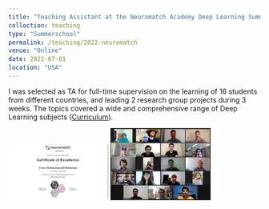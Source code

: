```yaml
---
title: "Teaching Assistant at the Neuromatch Academy Deep Learning Summerschool"
collection: teaching
type: "Summerschool"
permalink: /teaching/2022-neuromatch
venue: "Online"
date: 2022-07-01
location: "USA"
---
```


I was selected as TA for full-time supervision on the learning of 16 students from
different countries, and leading 2 research group projects during 3 weeks. The topics covered a wide and comprehensive range of Deep Learning subjects ([Curriculum](https://deeplearning.neuromatch.io/tutorials/intro.html)).

[<img src="../files/neuromatch.png" width="200">](image.png)
[<img src="../files/ceplinai.png" width="200">](image.png)
